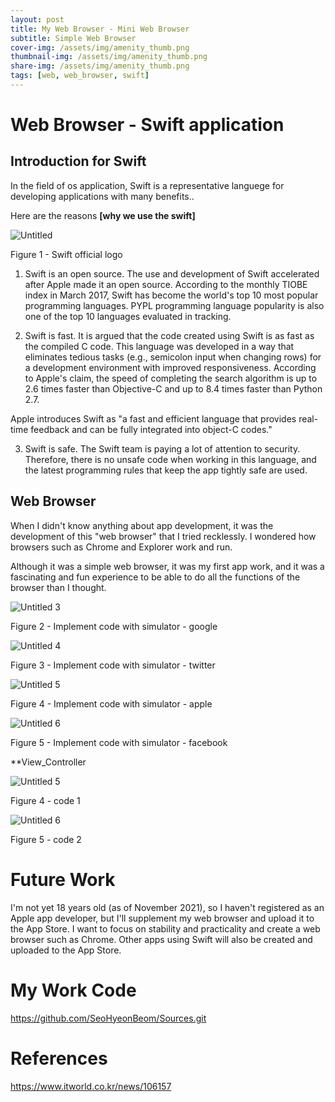 ```yaml
---
layout: post
title: My Web Browser - Mini Web Browser
subtitle: Simple Web Browser
cover-img: /assets/img/amenity_thumb.png
thumbnail-img: /assets/img/amenity_thumb.png
share-img: /assets/img/amenity_thumb.png
tags: [web, web_browser, swift]
---
```


# Web Browser - Swift application

## Introduction for Swift

In the field of os application, Swift is a representative languege for developing applications with many benefits.. 

Here are the reasons **[why we use the swift]**


![Untitled](../assets/img/swift.png)

Figure 1 - Swift official logo

1. Swift is an open source.
The use and development of Swift accelerated after Apple made it an open source. According to the monthly TIOBE index in March 2017, Swift has become the world's top 10 most popular programming languages. PYPL programming language popularity is also one of the top 10 languages evaluated in tracking.

2. Swift is fast.
It is argued that the code created using Swift is as fast as the compiled C code. This language was developed in a way that eliminates tedious tasks (e.g., semicolon input when changing rows) for a development environment with improved responsiveness. According to Apple's claim, the speed of completing the search algorithm is up to 2.6 times faster than Objective-C and up to 8.4 times faster than Python 2.7.

Apple introduces Swift as "a fast and efficient language that provides real-time feedback and can be fully integrated into object-C codes."

3. Swift is safe.
The Swift team is paying a lot of attention to security. Therefore, there is no unsafe code when working in this language, and the latest programming rules that keep the app tightly safe are used.


## Web Browser

When I didn't know anything about app development, it was the development of this "web browser" that I tried recklessly. I wondered how browsers such as Chrome and Explorer work and run.

Although it was a simple web browser, it was my first app work, and it was a fascinating and fun experience to be able to do all the functions of the browser than I thought.

![Untitled 3](../assets/img/google.png)

Figure 2 - Implement code with simulator - google


![Untitled 4](../assets/img/twitter.png)

Figure 3 - Implement code with simulator - twitter


![Untitled 5](../assets/img/apple.png)

Figure 4 - Implement code with simulator - apple


![Untitled 6](../assets/img/facebook.png)

Figure 5 - Implement code with simulator - facebook

**View_Controller

![Untitled 5](../assets/img/web1.png)

Figure 4 - code 1


![Untitled 6](../assets/img/web2.png)

Figure 5 - code 2



# Future Work

I'm not yet 18 years old (as of November 2021), so I haven't registered as an Apple app developer, but I'll supplement my web browser and upload it to the App Store. I want to focus on stability and practicality and create a web browser such as Chrome.
Other apps using Swift will also be created and uploaded to the App Store.

# My Work Code 

https://github.com/SeoHyeonBeom/Sources.git

# References

https://www.itworld.co.kr/news/106157

